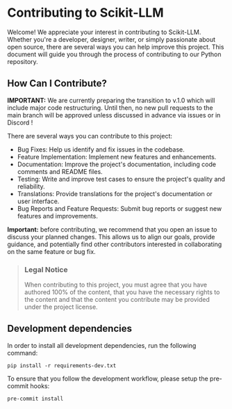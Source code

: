 # Contributing to Scikit-LLM

Welcome! We appreciate your interest in contributing to Scikit-LLM. Whether you're a developer, designer, writer, or simply passionate about open source, there are several ways you can help improve this project. This document will guide you through the process of contributing to our Python repository.

## How Can I Contribute?

**IMPORTANT:** We are currently preparing the transition to v.1.0 which will include major code restructuring. Until then, no new pull requests to the main branch will be approved unless discussed in advance via issues or in Discord !

There are several ways you can contribute to this project:

- Bug Fixes: Help us identify and fix issues in the codebase.
- Feature Implementation: Implement new features and enhancements.
- Documentation: Improve the project's documentation, including code comments and README files.
- Testing: Write and improve test cases to ensure the project's quality and reliability.
- Translations: Provide translations for the project's documentation or user interface.
- Bug Reports and Feature Requests: Submit bug reports or suggest new features and improvements.

**Important:** before contributing, we recommend that you open an issue to discuss your planned changes. This allows us to align our goals, provide guidance, and potentially find other contributors interested in collaborating on the same feature or bug fix.

> ### Legal Notice <!-- omit in toc -->
>
> When contributing to this project, you must agree that you have authored 100% of the content, that you have the necessary rights to the content and that the content you contribute may be provided under the project license.

## Development  dependencies

In order to install all development dependencies, run the following command:

```shell
pip install -r requirements-dev.txt
```

To ensure that you follow the development workflow, please setup the pre-commit hooks:

```shell
pre-commit install
```
